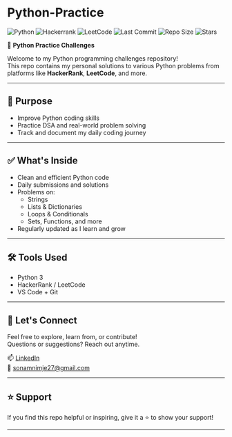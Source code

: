 # Python-Practice

![Python](https://img.shields.io/badge/Python-3.x-blue?logo=python)
![Hackerrank](https://img.shields.io/badge/Platform-HackerRank-brightgreen?logo=hackerrank)
![LeetCode](https://img.shields.io/badge/Platform-LeetCode-orange?logo=leetcode)
![Last Commit](https://img.shields.io/github/last-commit/sonamnimje/Python-Practice?color=blue)
![Repo Size](https://img.shields.io/github/repo-size/sonamnimje/Python-Practice)
![Stars](https://img.shields.io/github/stars/sonamnimje/Python-Practice?style=social)

🐍 **Python Practice Challenges**

Welcome to my Python programming challenges repository!  
This repo contains my personal solutions to various Python problems from platforms like **HackerRank**, **LeetCode**, and more.

---

## 🚀 Purpose

- Improve Python coding skills  
- Practice DSA and real-world problem solving  
- Track and document my daily coding journey  

---

## ✅ What's Inside

- Clean and efficient Python code  
- Daily submissions and solutions  
- Problems on:
  - Strings  
  - Lists & Dictionaries  
  - Loops & Conditionals  
  - Sets, Functions, and more  
- Regularly updated as I learn and grow  
---

## 🛠 Tools Used

- Python 3  
- HackerRank / LeetCode  
- VS Code + Git  

---

## 🤝 Let's Connect

Feel free to explore, learn from, or contribute!  
Questions or suggestions? Reach out anytime.

📫 [LinkedIn](https://www.linkedin.com/in/sonam-nimje-b385b3258/)  
💌 sonamnimje27@gmail.com  

---

## ⭐ Support

If you find this repo helpful or inspiring, give it a ⭐ to show your support!

---

